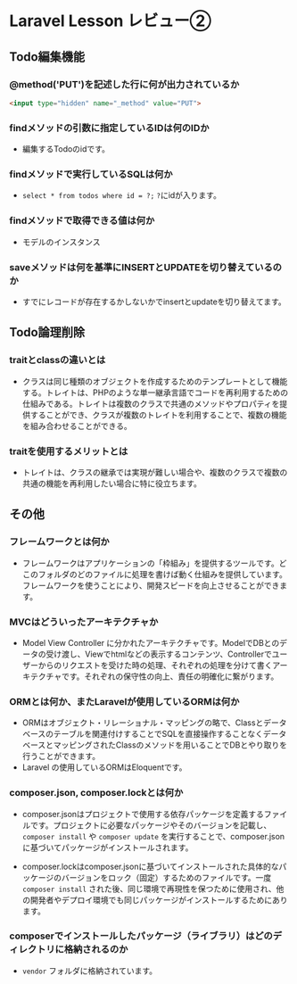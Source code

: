 # Laravel Lesson レビュー②

## Todo編集機能

### @method('PUT')を記述した行に何が出力されているか
 ```html
 <input type="hidden" name="_method" value="PUT">
 ```

### findメソッドの引数に指定しているIDは何のIDか
 - 編集するTodoのidです。

### findメソッドで実行しているSQLは何か
 - ```select * from todos where id = ?;```
 `?`にidが入ります。

### findメソッドで取得できる値は何か
 - モデルのインスタンス

### saveメソッドは何を基準にINSERTとUPDATEを切り替えているのか
 - すでにレコードが存在するかしないかでinsertとupdateを切り替えてます。

## Todo論理削除

### traitとclassの違いとは
 - クラスは同じ種類のオブジェクトを作成するためのテンプレートとして機能する。トレイトは、PHPのような単一継承言語でコードを再利用するための仕組みである。トレイトは複数のクラスで共通のメソッドやプロパティを提供することができ、クラスが複数のトレイトを利用することで、複数の機能を組み合わせることができる。

### traitを使用するメリットとは
 - トレイトは、クラスの継承では実現が難しい場合や、複数のクラスで複数の共通の機能を再利用したい場合に特に役立ちます。

## その他

### フレームワークとは何か
 - フレームワークはアプリケーションの「枠組み」を提供するツールです。どこのフォルダのどのファイルに処理を書けば動く仕組みを提供しています。フレームワークを使うことにより、開発スピードを向上させることができます。

### MVCはどういったアーキテクチャか
 - Model View Controller に分かれたアーキテクチャです。ModelでDBとのデータの受け渡し、Viewでhtmlなどの表示するコンテンツ、Controllerでユーザーからのリクエストを受けた時の処理、それぞれの処理を分けて書くアーキテクチャです。それぞれの保守性の向上、責任の明確化に繋がります。

### ORMとは何か、またLaravelが使用しているORMは何か
 - ORMはオブジェクト・リレーショナル・マッピングの略で、Classとデータベースのテーブルを関連付けすることでSQLを直接操作することなくデータベースとマッピングされたClassのメソッドを用いることでDBとやり取りを行うことができます。
 - Laravel の使用しているORMはEloquentです。

### composer.json, composer.lockとは何か
 - composer.jsonはプロジェクトで使用する依存パッケージを定義するファイルです。プロジェクトに必要なパッケージやそのバージョンを記載し、 `composer install` や `composer update` を実行することで、composer.jsonに基づいてパッケージがインストールされます。

 - composer.lockはcomposer.jsonに基づいてインストールされた具体的なパッケージのバージョンをロック（固定）するためのファイルです。一度 `composer install` された後、同じ環境で再現性を保つために使用され、他の開発者やデプロイ環境でも同じパッケージがインストールするためにあります。

### composerでインストールしたパッケージ（ライブラリ）はどのディレクトリに格納されるのか
 - `vendor` フォルダに格納されています。


